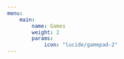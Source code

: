 ```yaml
---
menu:
    main:
        name: Games
        weight: 2
        params: 
            icon: "lucide/gamepad-2"
---
```

